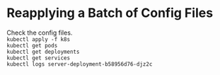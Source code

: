 # Reapplying a Batch of Config Files
Check the config files.  
```kubectl apply -f k8s```  
```kubectl get pods```  
```kubectl get deployments```  
```kubectl get services```  
```kubectl logs server-deployment-b58956d76-djz2c```  
